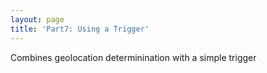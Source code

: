 ```yaml
---
layout: page
title: 'Part7: Using a Trigger'
---
```


Combines geolocation determinination with a simple trigger


